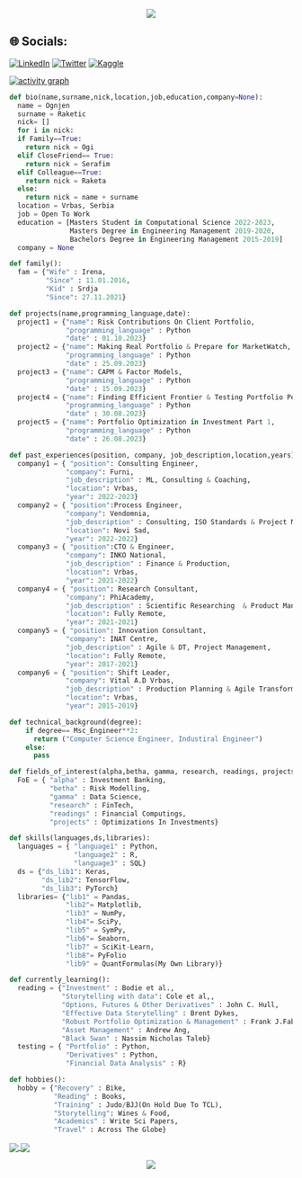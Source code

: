 <p align="center">
  <a href="https://github.com/raketic-ognjenreadme-typing-svg">
    <img src="https://readme-typing-svg.demolab.com/?lines=Ognjen%20is%20here!;Husband;Father%20of%20the%20One;Master%20in%20Engineering^2;Fields%20of%20interest:;Innovations;FinTech;Machine%20Learning;Investment;Programming; Wines&font=Roboto%20Slab%20Code&center=true&width=540&height=55&color=539BF5&vCenter=true&pause=600&size=22" /></a>
</p>

## 🌐 Socials:
[![LinkedIn](https://img.shields.io/badge/LinkedIn-%230077B5.svg?logo=linkedin&logoColor=white)](https://linkedin.com/in/https://www.linkedin.com/in/ognjen-raketic/) [![Twitter](https://img.shields.io/badge/Twitter-%231DA1F2.svg?logo=Twitter&logoColor=white)](https://twitter.com/https://twitter.com/Ognjen_MCF) [![Kaggle](https://img.shields.io/badge/Kaggle-%231DA1F2.svg?logo=Kaggle&logoColor=white)](https://www.kaggle.com/ognjenr23)

[![activity graph](https://github-readme-activity-graph.vercel.app/graph?username=raketic-ognjen&theme=github-dark-dimmed&custom_title=Ognjen's%20Activity%20Graph&hide_border=true)](https://github.com/ashutosh00710/github-readme-activity-graph)

```py
def bio(name,surname,nick,location,job,education,company=None):
  name = Ognjen
  surname = Raketic
  nick= []
  for i in nick:
  if Family==True:
    return nick = Ogi
  elif CloseFriend== True:
    return nick = Serafim
  elif Colleague==True:
    return nick = Raketa
  else:
    return nick = name + surname
  location = Vrbas, Serbia
  job = Open To Work
  education = [Masters Student in Computational Science 2022-2023,
               Masters Degree in Engineering Management 2019-2020,
               Bachelors Degree in Engineering Management 2015-2019]
  company = None
```
```py
def family():
  fam = {"Wife" : Irena,
         "Since" : 11.01.2016,
         "Kid" : Srdja
         "Since": 27.11.2021}
```
```py
def projects(name,programming_language,date):
  project1 = {"name": Risk Contributions On Client Portfolio,
              "programming_language" : Python
              "date" : 01.10.2023}
  project2 = {"name": Making Real Portfolio & Prepare for MarketWatch,
              "programming_language" : Python
              "date" : 25.09.2023}
  project3 = {"name": CAPM & Factor Models,
              "programming_language" : Python
              "date" : 15.09.2023}
  project4 = {"name": Finding Efficient Frontier & Testing Portfolio Performances,
              "programming_language" : Python
              "date" : 30.08.2023}
  project5 = {"name": Portfolio Optimization in Investment Part 1,
              "programming_language" : Python
              "date" : 26.08.2023}
```
```py
def past_experiences(position, company, job_description,location,years):
  company1 = { "position": Consulting Engineer,
              "company": Furni,
              "job_description" : ML, Consulting & Coaching,
              "location": Vrbas,
              "year": 2022-2023}
  company2 = { "position":Process Engineer,
              "company": Vendomnia,
              "job_description" : Consulting, ISO Standards & Project Management,
              "location": Novi Sad,
              "year": 2022-2022}
  company3 = { "position":CTO & Engineer,
              "company": INKO National,
              "job_description" : Finance & Production,
              "location": Vrbas,
              "year": 2021-2022}
  company4 = { "position": Research Consultant,
              "company": PhiAcademy,
              "job_description" : Scientific Researching  & Product Management,
              "location": Fully Remote,
              "year": 2021-2021}
  company5 = { "position": Innovation Consultant,
              "company": INAT Centre,
              "job_description" : Agile & DT, Project Management,
              "location": Fully Remote,
              "year": 2017-2021}
  company6 = { "position": Shift Leader,
              "company": Vital A.D Vrbas,
              "job_description" : Production Planning & Agile Transformator,
              "location": Vrbas,
              "year": 2015-2019}
```
```py
def technical_background(degree):
    if degree== Msc_Engineer**2:
      return ("Computer Science Engineer, Industiral Engineer")
    else:
      pass
```
```py
def fields_of_interest(alpha,betha, gamma, research, readings, projects):
  FoE = { "alpha" : Investment Banking,
          "betha" : Risk Modelling,
          "gamma" : Data Science,
          "research" : FinTech,
          "readings" : Financial Computings,
          "projects" : Optimizations In Investments}
```
```py
def skills(languages,ds,libraries):
  languages = { "language1" : Python,
                "language2" : R,
                "language3" : SQL}
  ds = {"ds_lib1": Keras,
        "ds_lib2": TensorFlow,
        "ds_lib3": PyTorch}
  libraries= {"lib1" = Pandas,
              "lib2"= Matplotlib,
              "lib3" = NumPy,
              "lib4"= SciPy,
              "lib5" = SymPy,
              "lib6"= Seaborn,
              "lib7" = SciKit-Learn,
              "lib8"= PyFolio
              "lib9" = QuantFormulas(My Own Library)}
```
```py
def currently_learning():
  reading = {"Investment" : Bodie et al.,
             "Storytelling with data": Cole et al,,
             "Options, Futures & Other Derivatives" : John C. Hull,
             "Effective Data Storytelling" : Brent Dykes,
             "Robust Portfolio Optimization & Management" : Frank J.Fabozzi et al.,
             "Asset Management" : Andrew Ang,
             "Black Swan" : Nassim Nicholas Taleb}
  testing = { "Portfolio" : Python,
              "Derivatives" : Python,
              "Financial Data Analysis" : R}
```
```py
def hobbies():
  hobby = {"Recovery" : Bike,
           "Reading" : Books,
           "Training" : Judo/BJJ(On Hold Due To TCL),
           "Storytelling": Wines & Food,
           "Academics" : Write Sci Papers,
           "Travel" : Across The Globe}
```

<p>
<a href="https://github.com/raketic-ognjen/MiniProject2-QuantInvestment">
  <img align="center" src="https://github-readme-stats.vercel.app/api/pin/?username=raketic-ognjen&repo=MiniProject2-QuantInvestment&title_color=ffffff&text_color=c9cacc&icon_color=2bbc8a&bg_color=1d1f21" />
</a>
<a href="https://github.com/raketic-ognjen/Homework1_QuantInvestment">
  <img align="center" src="https://github-readme-stats.vercel.app/api/pin/?username=raketic-ognjen&repo=Homework1_QuantInvestment&title_color=ffffff&text_color=c9cacc&icon_color=2bbc8a&bg_color=1d1f21" />
</a>
  </p>
<p align="center">
  <img src="https://spotify-github-profile.vercel.app/api/view?uid=2v2d5mt10rm2k1ib8l4jv37gm&cover_image=true&&cover_image=true&theme=default&show_offline=false&background_color=121212&interchange=false">
</p>

